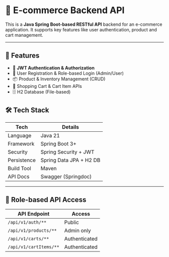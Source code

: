 # 🛒 E-commerce Backend API

This is a **Java Spring Boot-based RESTful API** backend for an e-commerce application. It supports key features like user authentication, product and cart management.

---

## 🚀 Features

- 🔐 **JWT Authentication & Authorization**
- 👤 User Registration & Role-based Login (Admin/User)
- 📦 Product & Inventory Management (CRUD)
- 🛒 Shopping Cart & Cart Item APIs
- 🗄️ H2 Database (File-based)

## 🛠️ Tech Stack

| Tech             | Details                             |
|------------------|-------------------------------------|
| Language         | Java 21                             |
| Framework        | Spring Boot 3+                      |
| Security         | Spring Security + JWT               |
| Persistence      | Spring Data JPA + H2 DB             |
| Build Tool       | Maven                               |
| API Docs         | Swagger (Springdoc)                 |

---

## 🔐 Role-based API Access

| API Endpoint                 | Access        |
|-----------------------------|----------------|
| `/api/v1/auth/**`           | Public         |
| `/api/v1/products/**`       | Admin only     |
| `/api/v1/carts/**`          | Authenticated  |
| `/api/v1/cartItems/**`      | Authenticated  |

